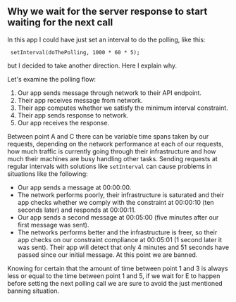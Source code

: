 ## Why we wait for the server response to start waiting for the next call

In this app I could have just set an interval to do the polling, like this:
   

     setInterval(doThePolling, 1000 * 60 * 5);


but I decided to take another direction. Here I explain why.

Let's examine the polling flow:

 1. Our app sends message through network to their API endpoint.
 2. Their app receives message from network.
 3. Their app computes whether we satisfy the minimum interval constraint.
 4. Their app sends response to network.
 5. Our app receives the response.

Between point A and C there can be variable time spans taken by our requests, depending on the network performance at each of our requests, how much traffic is currently going through their infrastructure and how much their machines are busy handling other tasks. Sending requests at regular intervals with solutions like `setInterval` can cause problems in situations like the following:

 - Our app sends a message at 00:00:00.
 - The network performs poorly, their infrastructure is saturated and their app checks whether we comply with the constraint at 00:00:10 (ten seconds later) and responds at 00:00:11.
 - Our app sends a second message at 00:05:00 (five minutes after our first message was sent).
 - The networks performs better and the infrastructure is freer, so their app checks on our constraint compliance at 00:05:01 (1 second later it was sent). Their app will detect that only 4 minutes and 51 seconds have passed since our initial message. At this point we are banned.
 
 Knowing for certain that the amount of time between point 1 and 3 is always less or equal to the time between point 1 and 5, if we wait for E to happen before setting the next polling call we are sure to avoid the just mentioned banning situation.
